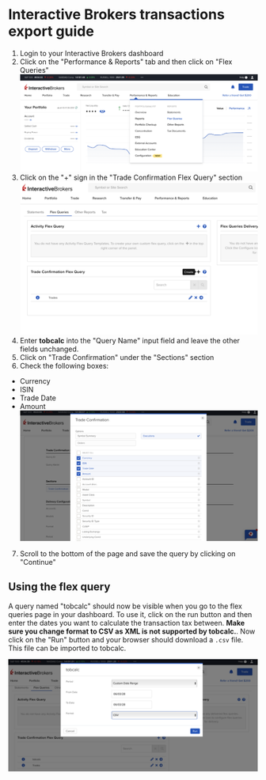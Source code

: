# Interactive Brokers transactions export guide

1. Login to your Interactive Brokers dashboard
2. Click on the "Performance & Reports" tab and then click on "Flex Queries"
![Performance reports flex queries](images/ibkr-performance-reports.png)
3. Click on the "+" sign in the "Trade Confirmation Flex Query" section
![Flex query create button](images/ibkr-flex-query-create.png)
4. Enter **tobcalc** into the "Query Name" input field and leave the other fields unchanged.
5. Click on "Trade Confirmation" under the "Sections" section
6. Check the following boxes:
- Currency
- ISIN
- Trade Date
- Amount
![Flex query trade confirmation section](images/ibkr-flex-trade-confirmation.png)
7. Scroll to the bottom of the page and save the query by clicking on "Continue"

## Using the flex query

A query named "tobcalc" should now be visible when you go to the flex queries page in your dashboard. To use it, click on the run button and then enter the dates you want to calculate the transaction tax between. **Make sure you change format to CSV as XML is not supported by tobcalc.**. Now click on the "Run" button and your browser should download a `.csv` file. This file can be imported to tobcalc.

![Flex query run](images/ibkr-flex-query-run.png)
